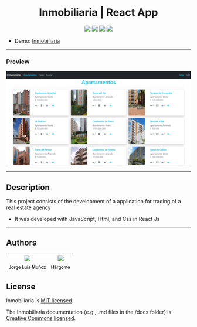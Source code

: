 <h1 align="center"> Inmobiliaria | React App </h1>

<p align="center">
  <img src="https://img.shields.io/badge/JavaScript-f1e05a">
  <img src="https://img.shields.io/badge/Html-e34c26">
  <img src="https://img.shields.io/badge/Css-563d7c">
  <img src="https://img.shields.io/badge/status-close-ff3333">
</p>

* Demo: [Inmobiliaria](https://jorgelmunozp.github.io/react-inmobiliaria/)

***

### Preview
![Preview](/docs/preview.png)

***


## Description

This project consists of the development of a application for trading of a real estate agency 

* It was developed with JavaScript, Html, and Css in React Js

***

## Authors

| [<img src="https://avatars.githubusercontent.com/u/101136356?s=400&v=4" width=115><br><sub>Jorge Luis Muñoz</sub>](https://github.com/jorgelmunozp) | [<img src="https://avatars.githubusercontent.com/u/109540980?v=4" width=115><br><sub>Hárgomo</sub>](https://github.com/hargomo) |
| :---: | :---: |

## License

Inmobiliaria is [MIT licensed](/docs/LICENSE.txt).

The Inmobiliaria documentation (e.g., .md files in the /docs folder) is [Creative Commons licensed](/docs/LICENSE-docs.txt).